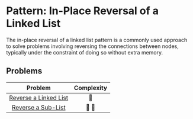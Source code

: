 # Pattern: In-Place Reversal of a Linked List

The in-place reversal of a linked list pattern is a commonly used approach to solve problems involving reversing the connections between nodes, typically under the constraint of doing so without extra memory.

## Problems

|                        Problem                         |   Complexity    |
| :----------------------------------------------------: | :-------------: |
| [Reverse a Linked List](./01-reverse-a-linked-list.md) |     :star2:     |
|    [Reverse a Sub-List](./02-reverse-a-sub-list.md)    | :star2: :star2: |
